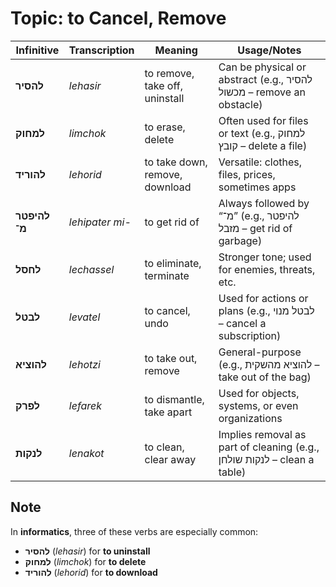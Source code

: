 # Topic: to Cancel, Remove

| **Infinitive**        |  **Transcription** | **Meaning**            | **Usage/Notes**                                               |
| ---------------------- | -------- | ------------------------------ | ----------------------------------------------------------------------- |
| **להסיר** | *lehasir*                | to remove, take off, uninstall            | Can be physical or abstract (e.g., להסיר מכשול – remove an obstacle)    |
| **למחוק** | *limchok*                | to erase, delete               | Often used for files or text (e.g., למחוק קובץ – delete a file)         |
| **להוריד** | *lehorid*               | to take down, remove, download | Versatile: clothes, files, prices, sometimes apps                       |
| **להיפטר מ־** | *lehipater mi-*      | to get rid of                  | Always followed by “מ־” (e.g., להיפטר מזבל – get rid of garbage)        |
| **לחסל** | *lechassel*               | to eliminate, terminate        | Stronger tone; used for enemies, threats, etc.                          |
| **לבטל** | *levatel*                 | to cancel, undo                | Used for actions or plans (e.g., לבטל מנוי – cancel a subscription)     |
| **להוציא** | *lehotzi*               | to take out, remove            | General-purpose (e.g., להוציא מהשקית – take out of the bag)             |
| **לפרק** | *lefarek*                 | to dismantle, take apart       | Used for objects, systems, or even organizations                        |
| **לנקות** | *lenakot*                | to clean, clear away           | Implies removal as part of cleaning (e.g., לנקות שולחן – clean a table) |

## Note
In **informatics**, three of these verbs are especially common:
- **להסיר** (*lehasir*) for **to uninstall**
- **למחוק** (*limchok*) for **to delete**
- **להוריד** (*lehorid*) for **to download**
